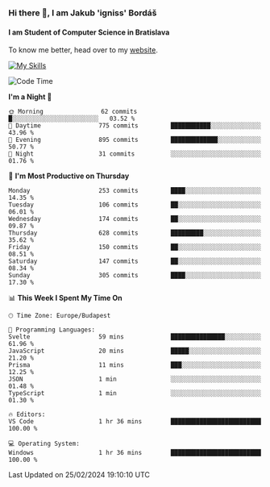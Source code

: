 ### Hi there 👋, I am Jakub 'igniss' Bordáš

#### I am Student of Computer Science in Bratislava
To know me better, head over to my [website](https://bordas.sk).

[![My Skills](https://skillicons.dev/icons?i=js,html,css,figma,svelte,java,kotlin,python,postgresql,typescript,nest,nodejs)](https://bordas.sk)


<!--START_SECTION:waka-->
![Code Time](http://img.shields.io/badge/Code%20Time-1%2C412%20hrs%2033%20mins-blue)

**I'm a Night 🦉** 

```text
🌞 Morning                62 commits          █░░░░░░░░░░░░░░░░░░░░░░░░   03.52 % 
🌆 Daytime                775 commits         ███████████░░░░░░░░░░░░░░   43.96 % 
🌃 Evening                895 commits         █████████████░░░░░░░░░░░░   50.77 % 
🌙 Night                  31 commits          ░░░░░░░░░░░░░░░░░░░░░░░░░   01.76 % 
```
📅 **I'm Most Productive on Thursday** 

```text
Monday                   253 commits         ████░░░░░░░░░░░░░░░░░░░░░   14.35 % 
Tuesday                  106 commits         ██░░░░░░░░░░░░░░░░░░░░░░░   06.01 % 
Wednesday                174 commits         ██░░░░░░░░░░░░░░░░░░░░░░░   09.87 % 
Thursday                 628 commits         █████████░░░░░░░░░░░░░░░░   35.62 % 
Friday                   150 commits         ██░░░░░░░░░░░░░░░░░░░░░░░   08.51 % 
Saturday                 147 commits         ██░░░░░░░░░░░░░░░░░░░░░░░   08.34 % 
Sunday                   305 commits         ████░░░░░░░░░░░░░░░░░░░░░   17.30 % 
```


📊 **This Week I Spent My Time On** 

```text
🕑︎ Time Zone: Europe/Budapest

💬 Programming Languages: 
Svelte                   59 mins             ███████████████░░░░░░░░░░   61.96 % 
JavaScript               20 mins             █████░░░░░░░░░░░░░░░░░░░░   21.20 % 
Prisma                   11 mins             ███░░░░░░░░░░░░░░░░░░░░░░   12.25 % 
JSON                     1 min               ░░░░░░░░░░░░░░░░░░░░░░░░░   01.48 % 
TypeScript               1 min               ░░░░░░░░░░░░░░░░░░░░░░░░░   01.30 % 

🔥 Editors: 
VS Code                  1 hr 36 mins        █████████████████████████   100.00 % 

💻 Operating System: 
Windows                  1 hr 36 mins        █████████████████████████   100.00 % 
```


 Last Updated on 25/02/2024 19:10:10 UTC
<!--END_SECTION:waka-->
